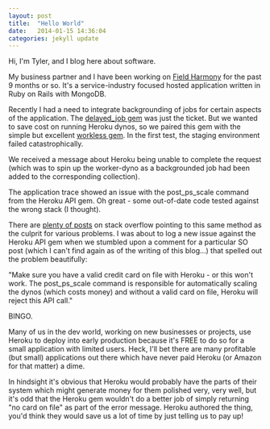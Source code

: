 ```yaml
---
layout: post
title:  "Hello World"
date:   2014-01-15 14:36:04
categories: jekyll update
---
```


Hi, I'm Tyler, and I blog here about software.

My business partner and I have been working on <a href="http://www.fieldharmony.com">Field Harmony</a> for the past 9 months or so.  It's a service-industry focused hosted application written in Ruby on Rails with MongoDB.

Recently I had a need to integrate backgrounding of jobs for certain aspects of the application.  The <a href="https://github.com/collectiveidea/delayed_job">delayed_job gem</a> was just the ticket.  But we wanted to save cost on running Heroku dynos, so we paired this gem with the simple but excellent <a href="https://github.com/lostboy/workless">workless gem</a>.  In the first test, the staging environment failed catastrophically.

We received a message about Heroku being unable to complete the request (which was to spin up the worker-dyno as a backgrounded job had been added to the corresponding collection).

The application trace showed an issue with the post_ps_scale command from the Heroku API gem.  Oh great - some out-of-date code tested against the wrong stack (I thought).

There are <a href="https://www.google.com/#q=post_ps_scale">plenty of posts</a> on stack overflow pointing to this same method as the culprit for various problems.  I was about to log a new issue against the Heroku API gem when we stumbled upon a comment for a particular SO post (which I can't find again as of the writing of this blog...) that spelled out the problem beautifully:

"Make sure you have a valid credit card on file with Heroku - or this won't work.  The post_ps_scale command is responsible for automatically scaling the dynos (which costs money) and without a valid card on file, Heroku will reject this API call."

BINGO.

Many of us in the dev world, working on new businesses or projects, use Heroku to deploy into early production because it's FREE to do so for a small application with limited users.  Heck, I'll bet there are many profitable (but small) applications out there which have never paid Heroku (or Amazon for that matter) a dime.

In hindsight it's obvious that Heroku would probably have the parts of their system which might generate money for them polished very, very well, but it's odd that the Heroku gem wouldn't do a better job of simply returning "no card on file" as part of the error message.  Heroku authored the thing, you'd think they would save us a lot of time by just telling us to pay up!

&nbsp;